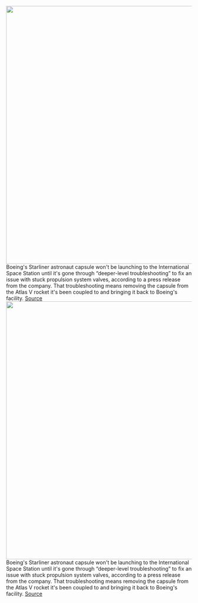<img src='https://cdn.vox-cdn.com/thumbor/CcK06I_kLiOLSsQWho4UemTd9sI=/0x0:2400x1600/1200x800/filters:focal(963x474:1347x858)/cdn.vox-cdn.com/uploads/chorus_image/image/69722125/E8ryUfvX0AIJNno.0.jpeg' width='700px' /><br/>
Boeing's Starliner astronaut capsule won't be launching to the International Space Station until it's gone through “deeper-level troubleshooting” to fix an issue with stuck propulsion system valves, according to a press release from the company. That troubleshooting means removing the capsule from the Atlas V rocket it's been coupled to and bringing it back to Boeing's facility.
<a href='https://www.theverge.com/2021/8/13/22623609/boeing-starliner-capsule-iss-launch-valve-troubleshooting-delay'> Source <a/><img src='https://cdn.vox-cdn.com/thumbor/CcK06I_kLiOLSsQWho4UemTd9sI=/0x0:2400x1600/1200x800/filters:focal(963x474:1347x858)/cdn.vox-cdn.com/uploads/chorus_image/image/69722125/E8ryUfvX0AIJNno.0.jpeg' width='700px' /><br/>
Boeing's Starliner astronaut capsule won't be launching to the International Space Station until it's gone through “deeper-level troubleshooting” to fix an issue with stuck propulsion system valves, according to a press release from the company. That troubleshooting means removing the capsule from the Atlas V rocket it's been coupled to and bringing it back to Boeing's facility.
<a href='https://www.theverge.com/2021/8/13/22623609/boeing-starliner-capsule-iss-launch-valve-troubleshooting-delay'> Source <a/>